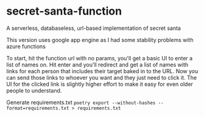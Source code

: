 # secret-santa-function
A serverless, databaseless, url-based implementation of secret santa

This version uses google app engine as I had some stability problems with azure functions

To start, hit the function url with no params, you'll get a basic UI to enter a list of names on.
Hit enter and you'll redirect and get a list of names with links for each person that includes their target baked in to the URL.
Now you can send those links to whoever you want and they just need to click it.
The UI for the clicked link is slightly higher effort to make it easy for even older people to understand.

Generate requirements.txt
`poetry export --without-hashes --format=requirements.txt > requirements.txt`